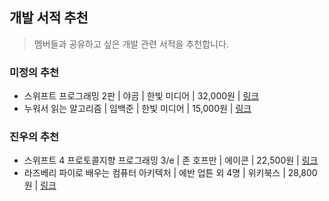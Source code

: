 ## 개발 서적 추천
> 멤버들과 공유하고 싶은 개발 관련 서적을 추천합니다.

### 미정의 추천
* 스위프트 프로그래밍 2판 | 야곰 | 한빛 미디어 | 32,000원 | [링크](http://www.hanbit.co.kr/store/books/look.php?p_code=B2206901403)
* 누워서 읽는 알고리즘 | 임백준 | 한빛 미디어 | 15,000원 | [링크](http://www.hanbit.co.kr/store/books/look.php?p_code=B2845007875)
### 진우의 추천
* 스위프트 4 프로토콜지향 프로그래밍 3/e | 존 호프만 | 에이콘 | 22,500원 | [링크](http://www.acornpub.co.kr/book/pop-swift4-3e)
* 라즈베리 파이로 배우는 컴퓨터 아키텍처 | 에반 업튼 외 4명 | 위키북스 | 28,800원 | [링크](https://wikibook.co.kr/learning-computer-architecture/)
